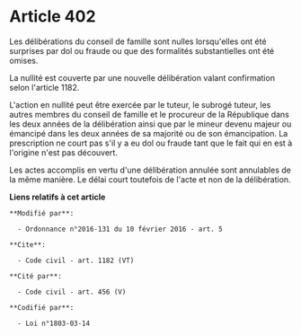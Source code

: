# Article 402

Les délibérations du conseil de famille sont nulles lorsqu'elles ont été surprises par dol ou fraude ou que des formalités
substantielles ont été omises. 

La nullité est couverte par une nouvelle délibération valant confirmation selon l'article 1182. 

L'action en nullité peut être exercée par le tuteur, le subrogé tuteur, les autres membres du conseil de famille et le
procureur de la République dans les deux années de la délibération ainsi que par le mineur devenu majeur ou émancipé dans les
deux années de sa majorité ou de son émancipation. La prescription ne court pas s'il y a eu dol ou fraude tant que le fait
qui en est à l'origine n'est pas découvert. 

Les actes accomplis en vertu d'une délibération annulée sont annulables de la même manière. Le délai court toutefois de
l'acte et non de la délibération.

**Liens relatifs à cet article**

	**Modifié par**:

	  - Ordonnance n°2016-131 du 10 février 2016 - art. 5

	**Cite**:

	  - Code civil - art. 1182 (VT)

	**Cité par**:

	  - Code civil - art. 456 (V)

	**Codifié par**:

	  - Loi n°1803-03-14
